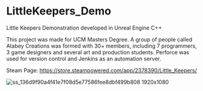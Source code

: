 # LittleKeepers_Demo
Little Keepers Demonstration developed in Unreal Engine C++

This project was made for UCM Masters Degree. A group of people called Atabey Creations was formed with 30+ members, including 7 programmers, 3 game designers and several art and production students.
Perforce was used for version control and Jenkins as an automation server.

Steam Page: https://store.steampowered.com/app/2378390/Little_Keepers/

![ss_136d9f90a4f41e7f08d5e77586fee8dbf499b808 1920x1080](https://github.com/LuisPlasencia/LittleKeepers_Demo/assets/60783486/7724e7ee-ecb6-4039-b7bd-e84408510725)
